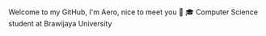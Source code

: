 Welcome to my GitHub, I'm Aero, nice to meet you 👋
🎓 Computer Science student at Brawijaya University
